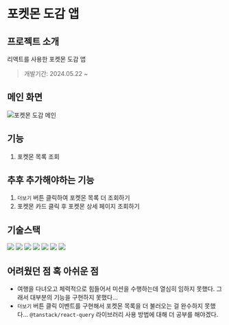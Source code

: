 # 포켓몬 도감 앱

## 프로젝트 소개
리액트를 사용한 포켓몬 도감 앱
> 개발기간: 2024.05.22 ~

## 메인 화면
![포켓몬 도감 메인](https://github.com/raon9401/inflearn-1-3-study/assets/50125734/556211b7-eaf8-4aed-a7eb-9b8b846cb9a3)

## 기능
1. 포켓몬 목록 조회

## 추후 추가해야하는 기능
1. `더보기` 버튼 클릭하여 포켓몬 목록 더 조회하기
2. 포켓몬 카드 클릭 후 포켓몬 상세 페이지 조회하기

## 기술스택
<img src="https://img.shields.io/badge/javascript-F7DF1E?style=for-the-badge&logo=javascript&logoColor=black"> <img src="https://img.shields.io/badge/react-61DAFB?style=for-the-badge&logo=react&logoColor=black"> <img src="https://img.shields.io/badge/TypeScript-007ACC?style=for-the-badge&logo=typescript&logoColor=white"> <img src="https://img.shields.io/badge/npm-CB3837?style=for-the-badge&logo=npm&logoColor=white"> <img src="https://img.shields.io/badge/visualstudiocode-007ACC?style=for-the-badge&logo=visualstudiocode&logoColor=white"> <img src="https://img.shields.io/badge/git-F05032?style=for-the-badge&logo=git&logoColor=white"> <img src="https://img.shields.io/badge/github-181717?style=for-the-badge&logo=github&logoColor=white">

## 어려웠던 점 혹 아쉬운 점
- 여행을 다녀오고 체력적으로 힘들어서 미션을 수행하는데 열심히 임하지 못했다. 그래서 대부분의 기능을 구현하지 못했다...
- `더보기` 버튼 클릭 이벤트를 구현해서 포켓몬 목록을 더 불러오는 걸 완수하지 못했다... `@tanstack/react-query` 라이브러리 사용 방법에 대해 더 공부를 해야겠다.
